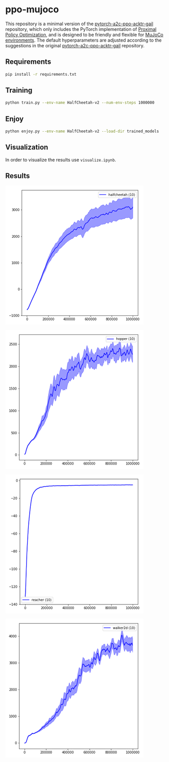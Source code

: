 # ppo-mujoco

This repository is a minimal version of the [pytorch-a2c-ppo-acktr-gail](https://github.com/ikostrikov/pytorch-a2c-ppo-acktr-gail) repository, which only includes the PyTorch implementation of [Proximal Policy Optimization](https://arxiv.org/pdf/1707.06347.pdf), and is designed to be friendly and flexible for [MuJoCo environments](https://gym.openai.com/envs/#mujoco). The default hyperparameters are adjusted according to the suggestions in the original [pytorch-a2c-ppo-acktr-gail](https://github.com/ikostrikov/pytorch-a2c-ppo-acktr-gail) repository.

## Requirements

```bash
pip install -r requirements.txt
```

## Training

```bash
python train.py --env-name HalfCheetah-v2 --num-env-steps 1000000
```

## Enjoy

```bash
python enjoy.py --env-name HalfCheetah-v2 --load-dir trained_models
```

## Visualization

In order to visualize the results use ```visualize.ipynb```.

## Results

![halfcheetah](imgs/ppo_halfcheetah.png)

![hopper](imgs/ppo_hopper.png)

![reacher](imgs/ppo_reacher.png)

![walker](imgs/ppo_walker.png)
